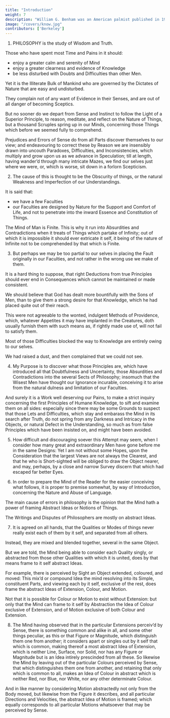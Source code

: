 ```yaml
---
title: "Introduction"
weight: 7
description: "William G. Benham was an American palmist published in 1900."
image: "/covers/know.jpg"
contributors: ['Berkeley']
---
```



<!-- A TREATISE CONCERNING THE PRINCIPLES OF HUMAN KNOWLEDGE
George Berkeley -->

<!-- WHEREIN THE
Chief Causes of Error and Difficulty in the Sciences,
with the Grounds of Scepticism, Atheism, and
Irreligion are inquired into. -->

<!-- First Printed in the Year 1710.
To which are added
Three Dialogues
BETWEEN
Hylas and Philonous,
In Opposition to
SCEPTICKS and ATHEISTS.
First Printed in the Year 1713.
Both written by GEORGE BERKELEY, M. A.
Fellow of Trinity-College, Dublin.
LONDON : Printed for Jacob Tonson, 1734. -->


1. PHILOSOPHY is the study of Wisdom and Truth.

Those who have spent most Time and Pains in it should:
- enjoy a greater calm and serenity of Mind
- enjoy a greater clearness and evidence of Knowledge
- be less disturbed with Doubts and Difficulties than other Men. 


Yet it is the Illiterate Bulk of Mankind who are governed by the Dictates of Nature that are easy and undisturbed.

<!-- that walk the High-road of plain, common Sense, and 

 To them nothing that’s familiar appears unaccountable or difficult to comprehend.  -->

They complain not of any want of Evidence in their Senses, and are out of all danger of becoming Sceptics. 

But no sooner do we depart from Sense and Instinct to follow the Light of a Superior Principle, to reason, meditate, and reflect on the Nature of Things, but a thousand Scruples spring up in our Minds, concerning those Things which before we seemed fully to comprehend.

Prejudices and Errors of Sense do from all Parts discover themselves to our view; and endeavouring to correct these by Reason we are insensibly drawn into uncouth Paradoxes, Difficulties, and Inconsistencies, which multiply and grow upon us as we advance in Speculation; till at length, having wander’d through many intricate Mazes, we find our selves just where we were, or, which is worse, sit down in a forlorn Scepticism.


2. The cause of this is thought to be the Obscurity of things, or the natural Weakness and Imperfection of our Understandings. 

It is said that:
- we have a few Faculties
- our Faculties are designed by Nature for the Support and Comfort of Life, and not to penetrate into the inward Essence and Constitution of Things. 

The Mind of Man is Finite. This is why it run into Absurdities and Contradictions when it treats of Things which partake of Infinity; out of which it is impossible it should ever extricate it self, it being of the nature of Infinite not to be comprehended by that which is Finite.


3. But perhaps we may be too partial to our selves in placing the Fault originally in our Faculties, and not rather in the wrong use we make of them.

It is a hard thing to suppose, that right Deductions from true Principles should ever end in Consequences which cannot be maintained or made consistent.

We should believe that God has dealt more bountifully with the Sons of Men, than to give them a strong desire for that Knowledge, which he had placed quite out of their reach.

This were not agreeable to the wonted, indulgent Methods of Providence, which, whatever Appetites it may have implanted in the Creatures, doth usually furnish them with such means as, if rightly made use of, will not fail to satisfy them.

Most of those Difficulties blocked the way to Knowledge are entirely owing to our selves.

We had raised a dust, and then complained that we could not see.


4. My Purpose is to discover what those Principles are, which have introduced all that Doubtfulness and Uncertainty, those Absurdities and Contradictions into the several Sects of Philosophy; insomuch that the Wisest Men have thought our Ignorance incurable, conceiving it to arise from the natural dulness and limitation of our Faculties.

And surely it is a Work well deserving our Pains, to make a strict inquiry concerning the first Principles of Humane Knowledge, to sift and examine them on all sides: especially since there may be some Grounds to suspect that those Lets and Difficulties, which stay and embarass the Mind in its search after Truth, do not spring from any Darkness and Intricacy in the Objects, or natural Defect in the Understanding, so much as from false Principles which have been insisted on, and might have been avoided.


5. How difficult and discouraging soever this Attempt may seem, when I consider how many great and extraordinary Men have gone before me in the same Designs: Yet I am not without some Hopes, upon the Consideration that the largest Views are not always the Clearest, and that he who is Short-sighted will be obliged to draw the Object nearer, and may, perhaps, by a close and narrow Survey discern that which had escaped far better Eyes. 


6. In order to prepare the Mind of the Reader for the easier conceiving what follows, it is proper to premise somewhat, by way of Introduction, concerning the Nature and Abuse of Language.

<!-- But the unraveling this Matter leads me in some measure to anticipate my Design, by taking notice of what seems to have had a chief part in rendering Speculation intricate and perplexed, and to have occasioned innumerable Errors and Difficulties in almost all parts of Knowledge. -->

The main cause of errors in philosophy is the opinion that the Mind hath a power of framing Abstract Ideas or Notions of Things. 

<!-- He who is not a perfect Stranger to  -->

The Writings and Disputes of Philosophers are mostly on abstract Ideas. 

<!-- These are in a more especial manner, thought to be the Object of those Sciences which go by the name of Logic and Metaphysics, and of all that which passes under the Notion of the most abstracted and sublime Learning, in all which one shall scarce find any Question handled in such a manner, as does not suppose their Existence in the Mind, and that it is well acquainted with them. -->


7. It is agreed on all hands, that the Qualities or Modes of things never really exist each of them by it self, and separated from all others.

Instead, they are mixed and blended together, several in the same Object.

But we are told, the Mind being able to consider each Quality singly, or abstracted from those other Qualities with which it is united, does by that means frame to it self abstract Ideas.

For example, there is perceived by Sight an Object extended, coloured, and moved: This mix’d or compound Idea the mind resolving into its Simple, constituent Parts, and viewing each by it self, exclusive of the rest, does frame the abstract Ideas of Extension, Colour, and Motion. 

Not that it is possible for Colour or Motion to exist without Extension: but only that the Mind can frame to it self by Abstraction the Idea of Colour exclusive of Extension, and of Motion exclusive of both Colour and Extension.


8. The Mind having observed that in the particular Extensions perceiv’d by Sense, there is something common and alike in all, and some other things peculiar, as this or that Figure or Magnitude, which distinguish them one from another; it considers apart or singles out by it self that which is common, making thereof a most abstract Idea of Extension, which is neither Line, Surface, nor Solid, nor has any Figure or Magnitude but is an Idea intirely prescinded from all these. So likewise the Mind by leaving out of the particular Colours perceived by Sense, that which distinguishes them one from another, and retaining that only which is common to all, makes an Idea of Colour in abstract which is neither Red, nor Blue, nor White, nor any other determinate Colour.

And in like manner by considering Motion abstractedly not only from the Body moved, but likewise from the Figure it describes, and all particular Directions and Velocities, the abstract Idea of Motion is framed; which equally corresponds to all particular Motions whatsoever that may be perceived by Sense.

